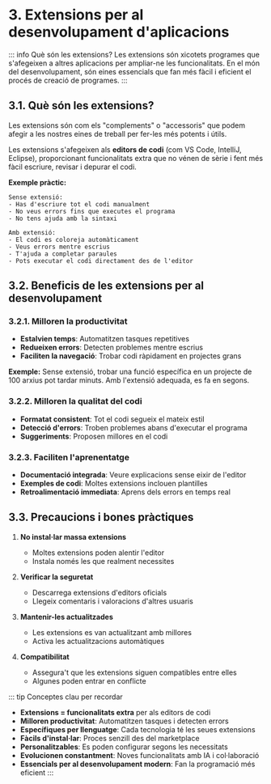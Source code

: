 # 3. Extensions per al desenvolupament d'aplicacions

::: info Què són les extensions?
Les extensions són xicotets programes que s'afegeixen a altres aplicacions per ampliar-ne les funcionalitats. En el món del desenvolupament, són eines essencials que fan més fàcil i eficient el procés de creació de programes.
:::

## 3.1. Què són les extensions?

Les extensions són com els "complements" o "accessoris" que podem afegir a les nostres eines de treball per fer-les més potents i útils.

Les extensions s'afegeixen als **editors de codi** (com VS Code, IntelliJ, Eclipse), proporcionant funcionalitats extra que no vénen de sèrie i fent més fàcil escriure, revisar i depurar el codi.

**Exemple pràctic:**
```
Sense extensió:
- Has d'escriure tot el codi manualment
- No veus errors fins que executes el programa
- No tens ajuda amb la sintaxi

Amb extensió:
- El codi es coloreja automàticament
- Veus errors mentre escrius
- T'ajuda a completar paraules
- Pots executar el codi directament des de l'editor
```

## 3.2. Beneficis de les extensions per al desenvolupament

### **3.2.1. Milloren la productivitat**

- **Estalvien temps**: Automatitzen tasques repetitives
- **Redueixen errors**: Detecten problemes mentre escrius
- **Faciliten la navegació**: Trobar codi ràpidament en projectes grans

**Exemple:** Sense extensió, trobar una funció específica en un projecte de 100 arxius pot tardar minuts. Amb l'extensió adequada, es fa en segons.

### **3.2.2. Milloren la qualitat del codi**

- **Formatat consistent**: Tot el codi segueix el mateix estil
- **Detecció d'errors**: Troben problemes abans d'executar el programa
- **Suggeriments**: Proposen millores en el codi

### **3.2.3. Faciliten l'aprenentatge**

- **Documentació integrada**: Veure explicacions sense eixir de l'editor
- **Exemples de codi**: Moltes extensions inclouen plantilles
- **Retroalimentació immediata**: Aprens dels errors en temps real

## 3.3. Precaucions i bones pràctiques

1. **No instal·lar massa extensions**
   - Moltes extensions poden alentir l'editor
   - Instala només les que realment necessites

2. **Verificar la seguretat**
   - Descarrega extensions d'editors oficials
   - Llegeix comentaris i valoracions d'altres usuaris

3. **Mantenir-les actualitzades**
   - Les extensions es van actualitzant amb millores
   - Activa les actualitzacions automàtiques

4. **Compatibilitat**
   - Assegura't que les extensions siguen compatibles entre elles
   - Algunes poden entrar en conflicte

::: tip Conceptes clau per recordar
- **Extensions = funcionalitats extra** per als editors de codi
- **Milloren productivitat**: Automatitzen tasques i detecten errors
- **Específiques per llenguatge**: Cada tecnologia té les seues extensions
- **Fàcils d'instal·lar**: Proces senzill des del marketplace
- **Personalitzables**: Es poden configurar segons les necessitats
- **Evolucionen constantment**: Noves funcionalitats amb IA i col·laboració
- **Essencials per al desenvolupament modern**: Fan la programació més eficient
:::